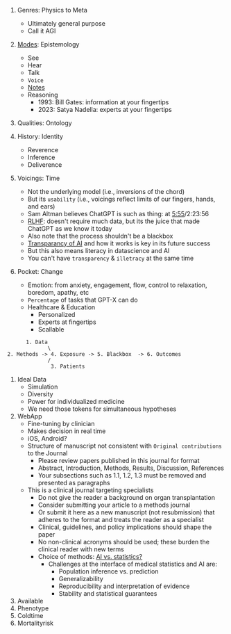 
1. Genres: Physics to Meta
   - Ultimately general purpose
   - Call it AGI
2. [Modes](https://www.economist.com/subscriber-events/a-conversation-with-openais-sam-altman-and-microsofts-satya-nadella-hub): Epistemology
   - See
   - Hear
   - Talk
   - `Voice`
   - [Notes](https://hub.jhu.edu/2024/02/20/artificial-intelligence-analyzes-doctors-notes/)
   - Reasoning
     - 1993: Bill Gates: information at your fingertips
     - 2023: Satya Nadella: experts at your fingertips
3. Qualities: Ontology
4. History: Identity
   - Reverence
   - Inference
   - Deliverence
5. Voicings: Time
   - Not the underlying model (i.e., inversions of the chord)
   - But its `usability` (i.e., voicings reflect limits of our fingers, hands, and ears)
   - Sam Altman believes ChatGPT is such as thing: at [5:55](https://www.youtube.com/watch?v=L_Guz73e6fw)/2:23:56
   - [RLHF](https://en.wikipedia.org/wiki/Reinforcement_learning_from_human_feedback): doesn't require much data, but its the juice that made ChatGPT as we know it today
   - Also note that the process shouldn't be a blackbox
   - [Transparancy of AI](https://www.youtube.com/watch?v=X15o2sG8HF4) and how it works is key in its future success
   - But this also means literacy in datascience and AI
   - You can't have `transparency` & `illetracy` at the same time
     
6. Pocket: Change
   - Emotion: from anxiety, engagement, flow, control to relaxation, boredom, apathy, etc
   - `Percentage` of tasks that GPT-X can do
   - Healthcare & Education
     - Personalized
     - Experts at fingertips
     - Scallable

```
      1. Data
             \
2. Methods -> 4. Exposure -> 5. Blackbox  -> 6. Outcomes
             /
              3. Patients
```

1. Ideal Data
   - Simulation
   - Diversity
   - Power for individualized medicine
   - We need those tokens for simultaneous hypotheses   
2. WebApp
   - Fine-tuning by clinician
   - Makes decision in real time
   - iOS, Android?
   - Structure of manuscript not consistent with `Original contributions` to the Journal
     - Please review papers published in this journal for format
     - Abstract, Introduction, Methods, Results, Discussion, References
     - Your subsections such as 1.1, 1.2, 1.3 must be removed and presented as paragraphs
   - This is a clinical journal targeting specialists
     - Do not give the reader a background on organ transplantation
     - Consider submitting your article to a methods journal
     - Or submit it here as a new manuscript (not resubmission) that adheres to the format and treats the reader as a specialist
     - Clinical, guidelines, and policy implications should shape the paper
     - No non-clinical acronyms should be used; these burden the clinical reader with new terms
     - Choice of methods: [AI vs. statistics?](https://www.nejm.org/doi/pdf/10.1056/NEJMra2212850?articleTools=true)
       - Challenges at the interface of medical statistics and AI are:
         - Population inference vs. prediction
         - Generalizability
         - Reproducibility and interpretation of evidence
         - Stability and statistical guarantees
3. Available
4. Phenotype
5. Coldtime
6. Mortalityrisk
